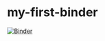 # my-first-binder
[![Binder](https://mybinder.org/badge_logo.svg)](https://mybinder.org/v2/gh/Jayasree37/my-first-binder/main?labpath=hello.py)

